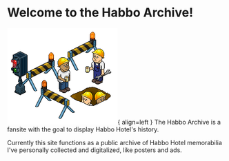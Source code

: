 # Welcome to the Habbo Archive!


![Under Construction](assets/images/under_construction.png){ align=left }
The Habbo Archive is a fansite with the goal to display Habbo Hotel's history.

Currently this site functions as a public archive of Habbo Hotel memorabilia I've personally collected and digitalized, like posters and ads.